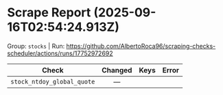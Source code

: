 # Scrape Report (2025-09-16T02:54:24.913Z)

Group: `stocks`  |  Run: https://github.com/AlbertoRoca96/scraping-checks-scheduler/actions/runs/17752972692

| Check | Changed | Keys | Error |
|---|:---:|:--|:--|
| `stock_ntdoy_global_quote` | — |  |  |
